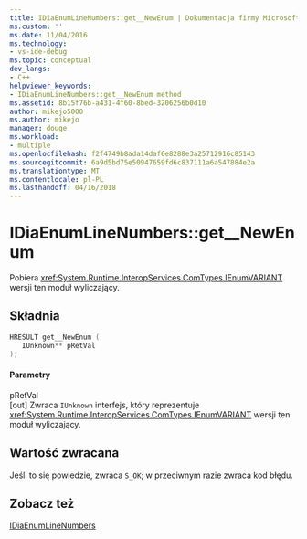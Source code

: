 ```yaml
---
title: IDiaEnumLineNumbers::get__NewEnum | Dokumentacja firmy Microsoft
ms.custom: ''
ms.date: 11/04/2016
ms.technology:
- vs-ide-debug
ms.topic: conceptual
dev_langs:
- C++
helpviewer_keywords:
- IDiaEnumLineNumbers::get__NewEnum method
ms.assetid: 8b15f76b-a431-4f60-8bed-3206256b0d10
author: mikejo5000
ms.author: mikejo
manager: douge
ms.workload:
- multiple
ms.openlocfilehash: f2f4749b8ada14daf6e8288e3a25712916c85143
ms.sourcegitcommit: 6a9d5bd75e50947659fd6c837111a6a547884e2a
ms.translationtype: MT
ms.contentlocale: pl-PL
ms.lasthandoff: 04/16/2018
---
```

# <a name="idiaenumlinenumbersgetnewenum"></a>IDiaEnumLineNumbers::get__NewEnum
Pobiera <xref:System.Runtime.InteropServices.ComTypes.IEnumVARIANT> wersji ten moduł wyliczający.  
  
## <a name="syntax"></a>Składnia  
  
```C++  
HRESULT get__NewEnum (   
   IUnknown** pRetVal  
);  
```  
  
#### <a name="parameters"></a>Parametry  
 pRetVal  
 [out] Zwraca `IUnknown` interfejs, który reprezentuje <xref:System.Runtime.InteropServices.ComTypes.IEnumVARIANT> wersji ten moduł wyliczający.  
  
## <a name="return-value"></a>Wartość zwracana  
 Jeśli to się powiedzie, zwraca `S_OK`; w przeciwnym razie zwraca kod błędu.  
  
## <a name="see-also"></a>Zobacz też  
 [IDiaEnumLineNumbers](../../debugger/debug-interface-access/idiaenumlinenumbers.md)